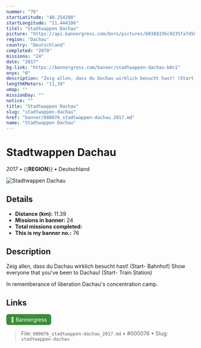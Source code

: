 ```yaml
---
nummer: "76"
startLatitude: "48.254208"
startLongitude: "11.444106"
titel: "Stadtwappen Dachau"
picture: "https://api.bannergress.com/bnrs/pictures/b038833bc9235fa7d58e6918acb67bda"
region: "Dachau"
country: "Deutschland"
completed: "2070"
missions: "24"
date: "2017"
bg-link: "https://bannergress.com/banner/stadtwappen-dachau-b0c1"
onyx: "0"
description: "Zeig allen, dass du Dachau wirklich besucht hast! (Start- Bahnhof)\nShow everyone that you've been to Dachau! (Start- Train Station)\n\nIn rememberance of liberation Dachau's concentration camp."
lengthKMeters: "11,39"
umap: ""
missionDay: ""
notice: ""
title: "Stadtwappen Dachau"
slug: "stadtwappen-dachau"
href: "banner/000076_stadtwappen-dachau_2017.md"
name: "Stadtwappen Dachau"
---
```

# Stadtwappen Dachau

*2017* • {{__REGION__}} • Deutschland

![Stadtwappen Dachau](https://api.bannergress.com/bnrs/pictures/b038833bc9235fa7d58e6918acb67bda)



## Details
- **Distance (km):** 11.39
- **Missions in banner:** 24
- **Total missions completed:** 
- **This is my banner no.:** 76



## Description
Zeig allen, dass du Dachau wirklich besucht hast! (Start- Bahnhof)
Show everyone that you've been to Dachau! (Start- Train Station)

In rememberance of liberation Dachau's concentration camp.



## Links
<a href="https://bannergress.com/banner/stadtwappen-dachau-b0c1" target="_blank" style="display:inline-block;margin-right:8px;padding:6px 12px;background:#3c8b3c;color:#fff;text-decoration:none;border-radius:6px;">🔗 Bannergress</a>



> File: `000076_stadtwappen-dachau_2017.md` • #000076 • Slug: `stadtwappen-dachau`
